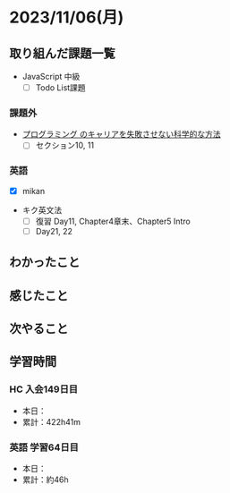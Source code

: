 # 2023/11/06(月)

## 取り組んだ課題一覧

- JavaScript 中級
  - [ ] Todo List課題

### 課題外

- [プログラミング のキャリアを失敗させない科学的な方法](https://www.udemy.com/course/careerup/)
  - [ ] セクション10, 11

### 英語

- [x] mikan

- キク英文法
  - [ ] 復習 Day11, Chapter4章末、Chapter5 Intro
  - [ ] Day21, 22

## わかったこと

## 感じたこと

## 次やること

## 学習時間

### HC 入会149日目

- 本日：
- 累計：422h41m

### 英語 学習64日目

- 本日：
- 累計：約46h
